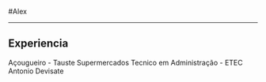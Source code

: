 #Alex

---

## Experiencia

Açougueiro - Tauste Supermercados
Tecnico em Administração - ETEC Antonio Devisate